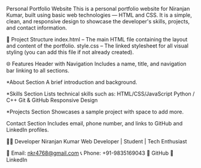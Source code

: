 Personal Portfolio Website
This is a personal portfolio website for Niranjan Kumar, built using basic web technologies — HTML and CSS. It is a simple, clean, and responsive design to showcase the developer's skills, projects, and contact information.

📁 Project Structure
index.html – The main HTML file containing the layout and content of the portfolio.
style.css – The linked stylesheet for all visual styling (you can add this file if not already created).

🌐 Features
Header with Navigation
Includes a name, title, and navigation bar linking to all sections.

*About Section
A brief introduction and background.

*Skills Section
Lists technical skills such as:
HTML/CSS/JavaScript
Python / C++
Git & GitHub
Responsive Design

*Projects Section
Showcases a sample project with space to add more.

Contact Section
Includes email, phone number, and links to GitHub and LinkedIn profiles.

🧑‍💻 Developer
Niranjan Kumar
Web Developer | Student | Tech Enthusiast

📧 Email: nkr4768@gmail.com
📞 Phone: +91-9835169043
🔗 GitHub
🔗 LinkedIn
